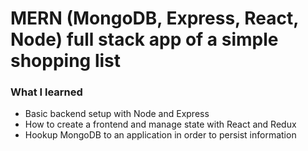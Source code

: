 # MERN (MongoDB, Express, React, Node) full stack app of a simple shopping list
### What I learned
 - Basic backend setup with Node and Express
 - How to create a frontend and manage state with React and Redux
 - Hookup MongoDB to an application in order to persist information
